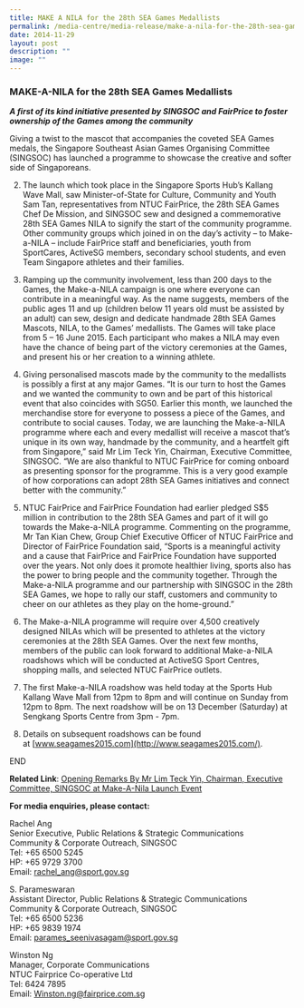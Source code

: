 ```yaml
---
title: MAKE A NILA for the 28th SEA Games Medallists
permalink: /media-centre/media-release/make-a-nila-for-the-28th-sea-games-medallists/
date: 2014-11-29
layout: post
description: ""
image: ""
---
```

### **MAKE-A-NILA for the 28th SEA Games Medallists**
**_A first of its kind initiative presented by SINGSOC and FairPrice to foster ownership of the Games among the community_**

Giving a twist to the mascot that accompanies the coveted SEA Games medals, the Singapore Southeast Asian Games Organising Committee (SINGSOC) has launched a programme to showcase the creative and softer side of Singaporeans.

2. The launch which took place in the Singapore Sports Hub’s Kallang Wave Mall, saw Minister-of-State for Culture, Community and Youth  Sam Tan, representatives from NTUC FairPrice, the 28th SEA Games Chef De Mission, and SINGSOC sew and designed a commemorative 28th SEA Games NILA to signify the start of the community programme. Other community groups which joined in on the day’s activity – to Make-a-NILA – include FairPrice staff and beneficiaries, youth from SportCares, ActiveSG members, secondary school students, and even Team Singapore athletes and their families. 

3. Ramping up the community involvement, less than 200 days to the Games, the Make-a-NILA campaign is one where everyone can contribute in a meaningful way. As the name suggests, members of the public ages 11 and up (children below 11 years old must be assisted by an adult) can sew, design and dedicate handmade 28th SEA Games Mascots, NILA, to the Games’ medallists. The Games will take place from 5 – 16 June 2015. Each participant who makes a NILA may even have the chance of being part of the victory ceremonies at the Games, and present his or her creation to a winning athlete.

4. Giving personalised mascots made by the community to the medallists is possibly a first at any major Games.  “It is our turn to host the Games and we wanted the community to own and be part of this historical event that also coincides with SG50. Earlier this month, we launched the merchandise store for everyone to possess a piece of the Games, and contribute to social causes. Today, we are launching the Make-a-NILA programme where each and every medallist will receive a mascot that’s unique in its own way, handmade by the community, and a heartfelt gift from Singapore,” said Mr Lim Teck Yin, Chairman, Executive Committee, SINGSOC. “We are also thankful to NTUC FairPrice for coming onboard as presenting sponsor for the programme. This is a very good example of how corporations can adopt 28th SEA Games initiatives and connect better with the community.”

5. NTUC FairPrice and FairPrice Foundation had earlier pledged S$5 million in contribution to the 28th SEA Games and part of it will go towards the Make-a-NILA programme. Commenting on the programme, Mr Tan Kian Chew, Group Chief Executive Officer of NTUC FairPrice and Director of FairPrice Foundation said, “Sports is a meaningful activity and a cause that FairPrice and FairPrice Foundation have supported over the years. Not only does it promote healthier living, sports also has the power to bring people and the community together. Through the Make-a-NILA programme and our partnership with SINGSOC in the 28th SEA Games, we hope to rally our staff, customers and community to cheer on our athletes as they play on the home-ground.”

6. The Make-a-NILA programme will require over 4,500 creatively designed NILAs which will be presented to athletes at the victory ceremonies at the 28th SEA Games. Over the next few months, members of the public can look forward to additional Make-a-NILA roadshows which will be conducted at ActiveSG Sport Centres, shopping malls, and selected NTUC FairPrice outlets. 

7. The first Make-a-NILA roadshow was held today at the Sports Hub Kallang Wave Mall from 12pm to 8pm and will continue on Sunday from 12pm to 8pm. The next roadshow will be on 13 December (Saturday) at Sengkang Sports Centre from 3pm - 7pm.

8. Details on subsequent roadshows can be found at [www.seagames2015.com](http://www.seagames2015.com/).

END

**Related Link**: [Opening Remarks By Mr Lim Teck Yin, Chairman, Executive Committee, SINGSOC at Make-A-Nila Launch Event](http://www.sportsingapore.gov.sg/newsroom/speeches/2014/11/make-a-nila-launch-event)

**For media enquiries, please contact:**

Rachel Ang  
Senior Executive, Public Relations & Strategic Communications  
Community & Corporate Outreach, SINGSOC  
Tel: +65 6500 5245  
HP: +65 9729 3700  
Email: [rachel\_ang@sport.gov.sg](mailto:rachel_ang@sport.gov.sg)

S. Parameswaran  
Assistant Director, Public Relations & Strategic Communications  
Community & Corporate Outreach, SINGSOC  
Tel: +65 6500 5236  
HP: +65 9839 1974  
Email: [parames\_seenivasagam@sport.gov.sg](mailto:parames_seenivasagam@sport.gov.sg)

Winston Ng  
Manager, Corporate Communications  
NTUC Fairprice Co-operative Ltd  
Tel: 6424 7895  
Email: [Winston.ng@fairprice.com.sg](mailto:Winston.ng@fairprice.com.sg)